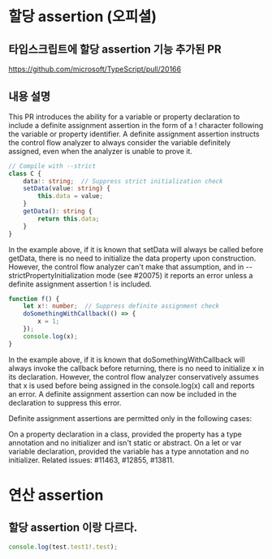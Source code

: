 # 할당 assertion (오피셜)
## 타입스크립트에 할당 assertion 기능 추가된 PR 
https://github.com/microsoft/TypeScript/pull/20166

## 내용 설명
This PR introduces the ability for a variable or property declaration to include a definite assignment assertion in the form of a ! character following the variable or property identifier. A definite assignment assertion instructs the control flow analyzer to always consider the variable definitely assigned, even when the analyzer is unable to prove it.

```ts
// Compile with --strict
class C {
    data!: string;  // Suppress strict initialization check
    setData(value: string) {
        this.data = value;
    }
    getData(): string {
        return this.data;
    }
}
```
In the example above, if it is known that setData will always be called before getData, there is no need to initialize the data property upon construction. However, the control flow analyzer can't make that assumption, and in --strictPropertyInitialization mode (see #20075) it reports an error unless a definite assignment assertion ! is included.

```ts
function f() {
    let x!: number;  // Suppress definite assignment check
    doSomethingWithCallback(() => {
        x = 1;
    });
    console.log(x);
}
```


In the example above, if it is known that doSomethingWithCallback will always invoke the callback before returning, there is no need to initialize x in its declaration. However, the control flow analyzer conservatively assumes that x is used before being assigned in the console.log(x) call and reports an error. A definite assignment assertion can now be included in the declaration to suppress this error.

Definite assignment assertions are permitted only in the following cases:

On a property declaration in a class, provided the property has a type annotation and no initializer and isn't static or abstract.
On a let or var variable declaration, provided the variable has a type annotation and no initializer.
Related issues: #11463, #12855, #13811.

# 연산 assertion 
## 할당 assertion 이랑 다르다. 

```ts
console.log(test.test1!.test);
```